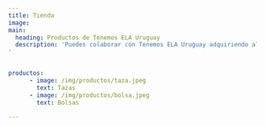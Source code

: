```yaml
---
title: Tienda
image:
main:
  heading: Productos de Tenemos ELA Uruguay
  description: 'Puedes colaborar con Tenemos ELA Uruguay adquiriendo alguno de estos productos:
'


productos:
      - image: /img/productos/taza.jpeg
        text: Tazas
      - image: /img/productos/bolsa.jpeg
        text: Bolsas

---
```

